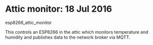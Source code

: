 # Attic monitor: 18 Jul 2016 

esp8266_attic_monitor

This controls an ESP8266 in the attic which monitors temperature and humidity and publishes data to the network broker via MQTT.
